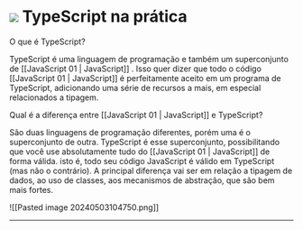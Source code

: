 # <img src="https://skillicons.dev/icons?i=ts" /> TypeScript na prática


O que é TypeScript?

TypeScript é uma linguagem de programação e também um superconjunto de [[JavaScript 01 | JavaScript]]
. Isso quer dizer que todo o código [[JavaScript 01 | JavaScript]] é perfeitamente aceito em um programa de TypeScript, adicionando uma série de recursos a mais, em especial relacionados a tipagem.


Qual é a diferença entre [[JavaScript 01 | JavaScript]] e TypeScript?

São duas linguagens de programação diferentes, porém uma é o superconjunto de outra. TypeScript é esse superconjunto, possibilitando que você use absolutamente tudo do [[JavaScript 01 | JavaScript]]
de forma válida. isto é, todo seu código JavaScript é válido em TypeScript (mas não o contrário). A principal diferença vai ser em relação a tipagem de dados, ao uso de classes, aos mecanismos de abstração, que são bem mais fortes.

![[Pasted image 20240503104750.png]]


---
